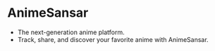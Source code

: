 # AnimeSansar

- The next-generation anime platform.
- Track, share, and discover your favorite anime with AnimeSansar.
